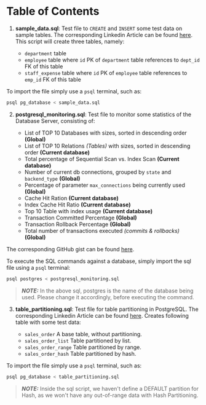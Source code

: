 # Table of Contents

1. **sample_data.sql**: Test file to `CREATE` and `INSERT` some test data on sample tables. The corresponding Linkedin Article can be found [here](https://www.linkedin.com/pulse/brief-introduction-postgresql-explain-swastik-gurung-hhuhc/). This script will create three tables, namely:

	- `department` table
	- `employee` table where `id` PK of `department` table references to `dept_id` FK of this table
	- `staff_expense` table where `id` PK of `employee` table references to `emp_id` FK of this table

To import the file simply use a `psql` terminal, such as:

```bash
psql pg_database < sample_data.sql
```

2. **postgresql_monitoring.sql**: Test file to monitor some statistics of the Database Server, consisting of:

	- List of TOP 10 Databases with sizes, sorted in descending order **(Global)**
	- List of TOP 10 Relations *(Tables)* with sizes, sorted in descending order **(Current database)**
	- Total percentage of Sequential Scan vs. Index Scan **(Current database)**
	- Number of current db connections, grouped by `state` and `backend_type` **(Global)**
	- Percentage of parameter `max_connections` being currently used **(Global)**
	- Cache Hit Ration **(Current database)**
	- Index Cache Hit Ratio **(Current database)**
	- Top 10 Table with index usage **(Current database)**
	- Transaction Committed Percentage **(Global)**
	- Transaction Rollback Percentage **(Global)**
	- Total number of transactions executed *(commits & rollbacks)* **(Global)**

The corresponding GitHub gist can be found [here](https://gist.github.com/swastik1990/3304be0514afdec8fb60bd1bbb5a09aa).

To execute the SQL commands against a database, simply import the sql file using a `psql` terminal:

```bash
psql postgres < postgresql_monitoring.sql
```

> **_NOTE:_** In the above sql, postgres is the name of the database being used. Please change it accordingly, before executing the command.

3. **table_partitioning.sql**: Test file for table partitioning in PostgreSQL. The corresponding Linkedin Article can be found [here](https://www.linkedin.com/pulse/table-partitioning-postgresql-swastik-gurung/). Creates following table with some test data:

	- `sales_order` A base table, without partitioning.
	- `sales_order_list` Table partitioned by list.
	- `sales_order_range` Table partitioned by range.
	- `sales_order_hash` Table partitioned by hash.

To import the file simply use a `psql` terminal, such as:

```bash
psql pg_database < table_partitioning.sql
```

> **_NOTE:_** Inside the sql script, we haven't define a DEFAULT partition for Hash, as we won't have any out-of-range data with Hash Partitioning.

